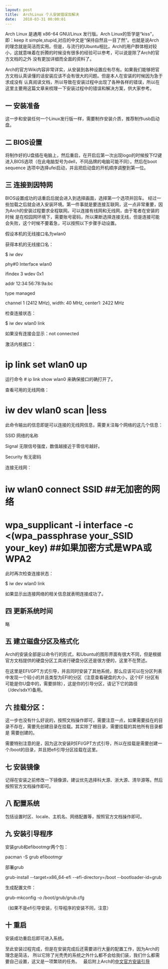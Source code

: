 ```yaml
---
layout: post
title:  ArchLinux 个人安装错误及解决
date:   2018-03-31 00:00:01
---
```


Arch Linux 是通用 x86-64 GNU/Linux 发行版。Arch Linux的哲学是“kiss”，即：keep it simple,stupid,对应的中文是“保持自然且一目了然”。也就是说Arch
的理念就是简洁而实用。但是，与流行的Ubuntu相比，Arch的用户群体相对较小，这就意味着在折腾的时候没有很多的经验可以参考，可以说是除了Arch的官方文档的之外
没有更加详细而全面的资料了。

Arch的官方Wiki内容非常详实，从安装到各种设置应有尽有。如果我们能够把官方文档认真读懂的话安装应该不会有很大的问题。但是本人在安装的时候因为急于求成没有
认真阅读文档，所以导致在安装过程中出现了各种各样的错误，所以在这里主要用这篇文章来梳理一下安装过程中的错误和解决方案，供大家参考。

## 一 安装准备

这一步和安装任何一个Linux发行版一样，需要制作安装介质，推荐制作usb启动盘。

## 二 BIOS设置

将制作好的U盘插在电脑上，然后重启，在开启后第一次出现logo的时候按下f2键进入BIOS选项（在此电脑型号为dell，不同品牌的电脑可能不同）。然后在boot sequence
选项中选择ufei启动，并且把启动盘的开机顺序调整到第一位。

## 三 连接到因特网

BIOS设置成功的话重启后就会进入到选择画面，选择第一个选项并回车。
经过一些加载之后就会进入安装环境。第一件事就是要连接互联网，这一点非常重要，因为Arch的安装过程要求全程联网。可以连接有线网和无线网，由于笔者在安装的时候
是在校园网环境下，需要账号密码，所以果断选择连接无线，但是连接可能会失败，这个时候不要着急，可以按照以下步骤手动设置。

假设本机的无线接口名为wlan0

获得本机的无线接口名：

  $ iw dev
    
  phy#0 Interface wlan0 
    
  ifindex 3 wdev 0x1
    
  addr 12:34:56:78:9a:bc 
    
  type managed 
    
  channel 1 (2412 MHz), width: 40 MHz, center1: 2422 MHz
    
检查连接状态：
  
  $ iw dev wlan0 link

如果没有连接会显示：not connected

激活内核接口：

  # ip link set wlan0 up
  
运行命令 # ip link show wlan0
来确保接口的确打开了。

查看可用的无线网络：

  # iw dev wlan0 scan |less

此命令输出的信息即是可以连接的无线网信息，需要关注每个网络的这几个信息：

SSID 网络的名称

Signal 无限信号强度，数值越接近于零信号越好。

Security 有无密码

连接无线网：

  # iw wlan0 connect SSID  ##无加密的网络
 
  # wpa_supplicant -i interface -c <(wpa_passphrase your_SSID your_key)  ##如果加密方式是WPA或WPA2

此时再次检查连接状态：

  $ iw dev wlan0 link
  
如果显示出连接网络的相关信息就表明连接成功了。

## 四 更新系统时间

略

## 五 建立磁盘分区及格式化

Arch的安装全部是以命令行的形式，和Ubuntu的图形界面有很大不同，但是根据官方文档提供的硬盘分区工具进行硬盘分区还是很方便的，这里不在赘述。

在这里是EFI/GPT方式引导，并且同时安装了其他系统，那么应该可以在分区列表中发现一个较小的并且类型为EFI的分区（注意查看硬盘的大小，这个EF
I分区有可能是你U盘中的，需要排除），这是你的引导分区，请记下它的路径（/dev/sdxY)备用。

## 六 挂载分区：

这一步也没有什么好说的，按照文档操作即可，需要注意一点，如果需要挂在的目录不存在，需要先创建目录在挂载。其实除了根目录，需要挂载的其他所有目录都是
需要创建的。

需要特别注意的是，因为这次安装时EFI/GPT方式引导，所以在挂载是需要创建一个/boot的目录，并且把efi引导分区挂载在这里。

## 七 安装镜像

记得在安装之前修改一下镜像源，建议优先选择科大源、浙大源、清华源等。然后按照官方文档操作即可。

## 八 配置系统

包括设置时区、locale、主机名、网络配置等，按照官方文档操作即可。

## 九 安装引导程序

安装grub和efibootmgr两个包：
  
  pacman -S grub efibootmgr
  
部署grub

  grub-install --target=x86_64-efi --efi-directory=/boot --bootloader-id=grub
  
生成配置文件：

  grub-mkconfig -o /boot/grub/grub.cfg
  
（如果不是efi引导安装，引导程序的安装不同，注意）

## 十 重启

安装成功重启后即可进入系统。

至此安装过程完成，但是在安装完成后还需要进行大量的配置工作，因为Arch的理念是简洁，
所以它除了光秃秃的系统之外什么都不会给我们装，我们什么都需要自己设置，这又是一项繁琐的任务。
  
最后附上Arch的[中文官方安装引导](https://wiki.archlinux.org/index.php/Installation_guide_(简体中文))
